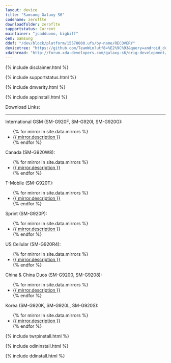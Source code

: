 ```yaml
---
layout: device
title: "Samsung Galaxy S6"
codename: zeroflte
downloadfolder: zeroflte
supportstatus: Current
maintainer: "jcadduono, bigbiff"
oem: Samsung
ddof: "/dev/block/platform/15570000.ufs/by-name/RECOVERY"
devicetree: "https://github.com/TeamWin?utf8=%E2%9C%93&query=android_device_samsung_zeroflte"
xdathread: "http://forum.xda-developers.com/galaxy-s6/orig-development/twrp-t3080940"
---
```


{% include disclaimer.html %}

{% include supportstatus.html %}

{% include dmverity.html %}

{% include appinstall.html %}

<div class='page-heading'>Download Links:</div>
<hr />
<p class="text">International GSM (SM-G920F, SM-G920I, SM-G920G):</p>
<ul>
{% for mirror in site.data.mirrors %}
  <li>
    <a href="{{ mirror.baseurl }}zeroflte">
      {{ mirror.description }}
    </a>
  </li>
{% endfor %}
</ul>
<p class="text">Canada (SM-G920W8):</p>
<ul>
{% for mirror in site.data.mirrors %}
  <li>
    <a href="{{ mirror.baseurl }}zerofltecan">
      {{ mirror.description }}
    </a>
  </li>
{% endfor %}
</ul>
<p class="text">T-Mobile (SM-G920T):</p>
<ul>
{% for mirror in site.data.mirrors %}
  <li>
    <a href="{{ mirror.baseurl }}zerofltetmo">
      {{ mirror.description }}
    </a>
  </li>
{% endfor %}
</ul>
<p class="text">Sprint (SM-G920P):</p>
<ul>
{% for mirror in site.data.mirrors %}
  <li>
    <a href="{{ mirror.baseurl }}zerofltespr">
      {{ mirror.description }}
    </a>
  </li>
{% endfor %}
</ul>
<p class="text">US Cellular (SM-G920R4):</p>
<ul>
{% for mirror in site.data.mirrors %}
  <li>
    <a href="{{ mirror.baseurl }}zeroflteusc">
      {{ mirror.description }}
    </a>
  </li>
{% endfor %}
</ul>
<p class="text">China &amp; China Duos (SM-G9200, SM-G9208):</p>
<ul>
{% for mirror in site.data.mirrors %}
  <li>
    <a href="{{ mirror.baseurl }}zerofltezt">
      {{ mirror.description }}
    </a>
  </li>
{% endfor %}
</ul>
<p class="text">Korea (SM-G920K, SM-G920L, SM-G920S):</p>
<ul>
{% for mirror in site.data.mirrors %}
  <li>
    <a href="{{ mirror.baseurl }}zeroflteskt">
      {{ mirror.description }}
    </a>
  </li>
{% endfor %}
</ul>

{% include twrpinstall.html %}

{% include odininstall.html %}

{% include ddinstall.html %}
